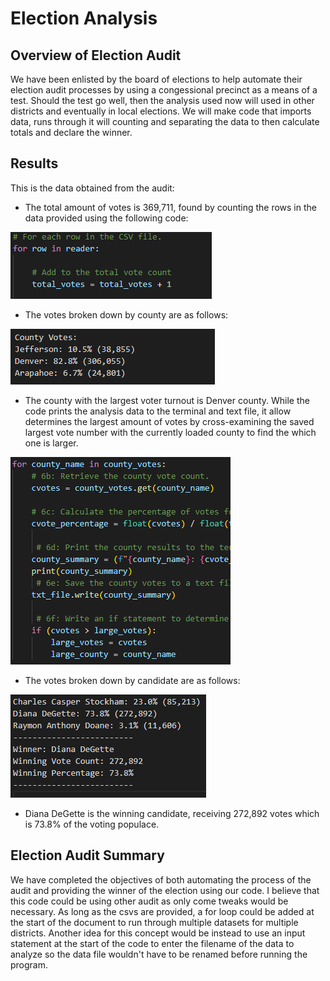 # Election Analysis

## Overview of Election Audit

We have been enlisted by the board of elections to help automate their election audit processes by using a congessional precinct as a means of a test. Should the test go well, then the analysis used now will used in other districts and eventually in local elections. We will make code that imports data, runs through it will counting and separating the data to then calculate totals and declare the winner. 

## Results

  This is the data obtained from the audit:

  - The total amount of votes is 369,711, found by counting the rows in the data provided using the following code:
  
  ![code used to reiterate and count the votes](Resources/count.PNG)
  
  - The votes broken down by county are as follows: 

![results of the election broken down by county](Resources/county.PNG)
  
  - The county with the largest voter turnout is Denver county. While the code prints the analysis data to the terminal and text file, it allow determines the largest amount of votes by cross-examining the saved largest vote number with the currently loaded county to find the which one is larger.
  
![code used to find the largest county](Resources/large.PNG)

  - The votes broken down by candidate are as follows:
  
![results of the election broken down by candidate](Resources/win.PNG)

  - Diana DeGette is the winning candidate, receiving 272,892 votes which is 73.8% of the voting populace.

## Election Audit Summary

We have completed the objectives of both automating the process of the audit and providing the winner of the election using our code. I believe that this code could be using other audit as only come tweaks would be necessary. As long as the csvs are provided, a for loop could be added at the start of the document to run through multiple datasets for multiple districts. Another idea for this concept would be instead to use an input statement at the start of the code to enter the filename of the data to analyze so the data file wouldn't have to be renamed before running the program.
